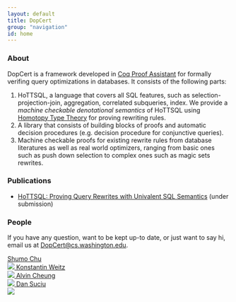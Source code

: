 ```yaml
---
layout: default
title: DopCert
group: "navigation"
id: home
---
```

### About
DopCert is a framework developed in [Coq Proof Assistant](https://coq.inria.fr/) for formally verifing query optimizations in databases. It consists of the following parts:

1. HoTTSQL, a language that covers all SQL features, such as selection-projection-join, aggregation, correlated subqueries, index. We provide a *machine checkable denotational semantics* of HoTTSQL using [Homotopy Type Theory](https://homotopytypetheory.org/) for proving rewriting rules.
2. A library that consists of building blocks of proofs and automatic decision procedures (e.g. decision procedure for conjunctive queries).
3. Machine checkable proofs for existing rewrite rules from database literatures as well as real world optimizers, ranging from basic ones such as push down selection to complex ones such as magic sets rewrites.

### Publications
* [HoTTSQL: Proving Query Rewrites with Univalent SQL Semantics]() (under submission)

### People

If you have any question, want to be kept up-to date, or just want to say hi, email us at 
[DopCert@cs.washington.edu](mailto:DopCert@cs.washington.edu).
<!-- chushumo at cs dot uw dot edu or weitzkon at cs dot uw dot edu. -->

<a class="person" href="http://shumochu.com/">
  <span class="name">Shumo Chu</span><br/>
  <img class="profile" src="http://stechu.github.io/images/my_portrait.jpg"/>
</a>

<a class="person" href="http://konne.me">
  <span class="name">Konstantin Weitz</span><br/>
  <img class="profile" src="http://www.konne.me/assets/profile.png"/>
</a>

<a class="person" href="https://homes.cs.washington.edu/~akcheung/">
  <span class="name">Alvin Cheung</span><br/>
  <img class="profile" src="https://homes.cs.washington.edu/~akcheung/self.jpg"/>
</a>

<a class="person" href="https://homes.cs.washington.edu/~suciu/">
  <span class="name">Dan Suciu</span><br/>
  <img class="profile" src="https://homes.cs.washington.edu/~suciu/files/me-7-2006-mexico.jpg"/>
</a>

